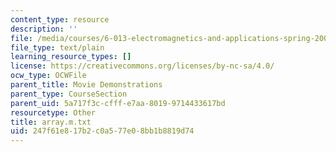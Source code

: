 ```yaml
---
content_type: resource
description: ''
file: /media/courses/6-013-electromagnetics-and-applications-spring-2009/247f61e817b2c0a577e08bb1b8819d74_array.m.txt
file_type: text/plain
learning_resource_types: []
license: https://creativecommons.org/licenses/by-nc-sa/4.0/
ocw_type: OCWFile
parent_title: Movie Demonstrations
parent_type: CourseSection
parent_uid: 5a717f3c-cfff-e7aa-8019-9714433617bd
resourcetype: Other
title: array.m.txt
uid: 247f61e8-17b2-c0a5-77e0-8bb1b8819d74
---
```

